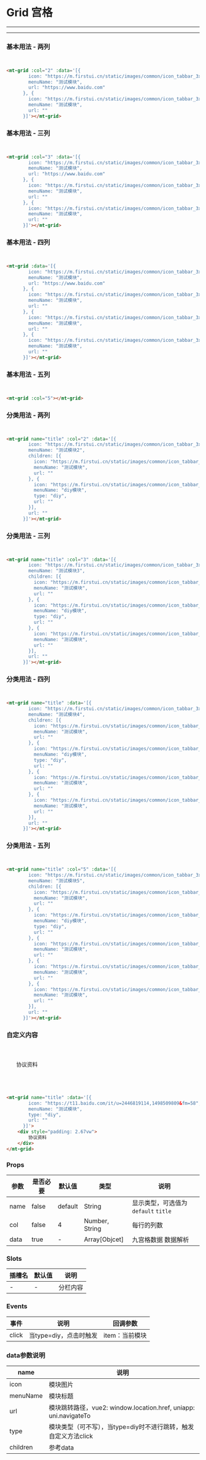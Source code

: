 # Grid 宫格

***
***

### 基本用法 - 两列

<div style="margin: 30px 0">
<mt-grid :col="2" :data='[{
        icon: "https://m.firstui.cn/static/images/common/icon_tabbar_3x.png",
        menuName: "测试模块",
        url: "https://www.baidu.com"
      }, {
        icon: "https://m.firstui.cn/static/images/common/icon_tabbar_3x.png",
        menuName: "测试模块",
        url: ""
      }]'></mt-grid>
</div>

```html

<mt-grid :col="2" :data='[{
        icon: "https://m.firstui.cn/static/images/common/icon_tabbar_3x.png",
        menuName: "测试模块",
        url: "https://www.baidu.com"
      }, {
        icon: "https://m.firstui.cn/static/images/common/icon_tabbar_3x.png",
        menuName: "测试模块",
        url: ""
      }]'></mt-grid>
```

### 基本用法 - 三列

<div style="margin: 30px 0">
<mt-grid :col="3" :data='[{
        icon: "https://m.firstui.cn/static/images/common/icon_tabbar_3x.png",
        menuName: "测试模块",
        url: "https://www.baidu.com"
      }, {
        icon: "https://m.firstui.cn/static/images/common/icon_tabbar_3x.png",
        menuName: "测试模块",
        url: ""
      }, {
        icon: "https://m.firstui.cn/static/images/common/icon_tabbar_3x.png",
        menuName: "测试模块",
        url: ""
      }]'></mt-grid>
</div>

```html

<mt-grid :col="3" :data='[{
        icon: "https://m.firstui.cn/static/images/common/icon_tabbar_3x.png",
        menuName: "测试模块",
        url: "https://www.baidu.com"
      }, {
        icon: "https://m.firstui.cn/static/images/common/icon_tabbar_3x.png",
        menuName: "测试模块",
        url: ""
      }, {
        icon: "https://m.firstui.cn/static/images/common/icon_tabbar_3x.png",
        menuName: "测试模块",
        url: ""
      }]'></mt-grid>
```

### 基本用法 - 四列

<div style="margin: 30px 0">
<mt-grid :data='[{
        icon: "https://m.firstui.cn/static/images/common/icon_tabbar_3x.png",
        menuName: "测试模块",
        url: "https://www.baidu.com"
      }, {
        icon: "https://m.firstui.cn/static/images/common/icon_tabbar_3x.png",
        menuName: "测试模块",
        url: ""
      }, {
        icon: "https://m.firstui.cn/static/images/common/icon_tabbar_3x.png",
        menuName: "测试模块",
        url: ""
      }, {
        icon: "https://m.firstui.cn/static/images/common/icon_tabbar_3x.png",
        menuName: "测试模块",
        url: ""
      }]'></mt-grid>
</div>

```html

<mt-grid :data='[{
        icon: "https://m.firstui.cn/static/images/common/icon_tabbar_3x.png",
        menuName: "测试模块",
        url: "https://www.baidu.com"
      }, {
        icon: "https://m.firstui.cn/static/images/common/icon_tabbar_3x.png",
        menuName: "测试模块",
        url: ""
      }, {
        icon: "https://m.firstui.cn/static/images/common/icon_tabbar_3x.png",
        menuName: "测试模块",
        url: ""
      }, {
        icon: "https://m.firstui.cn/static/images/common/icon_tabbar_3x.png",
        menuName: "测试模块",
        url: ""
      }]'></mt-grid>
```

### 基本用法 - 五列

<div style="margin: 30px 0">
<mt-grid :col="5"></mt-grid>
</div>

```html

<mt-grid :col="5"></mt-grid>
```

### 分类用法 - 两列

<div style="margin: 30px 0">
<mt-grid name="title" :col="2" :data='[{
        icon: "https://m.firstui.cn/static/images/common/icon_tabbar_3x.png",
        menuName: "测试模块2",
        children: [{
          icon: "https://m.firstui.cn/static/images/common/icon_tabbar_3x.png",
          menuName: "测试模块",
          url: ""
        }, {
          icon: "https://m.firstui.cn/static/images/common/icon_tabbar_3x.png",
          menuName: "diy模块",
          type: "diy",
          url: ""
        }],
        url: ""
      }]'></mt-grid>
</div>

```html

<mt-grid name="title" :col="2" :data='[{
        icon: "https://m.firstui.cn/static/images/common/icon_tabbar_3x.png",
        menuName: "测试模块2",
        children: [{
          icon: "https://m.firstui.cn/static/images/common/icon_tabbar_3x.png",
          menuName: "测试模块",
          url: ""
        }, {
          icon: "https://m.firstui.cn/static/images/common/icon_tabbar_3x.png",
          menuName: "diy模块",
          type: "diy",
          url: ""
        }],
        url: ""
      }]'></mt-grid>
```

### 分类用法 - 三列

<div style="margin: 30px 0">
<mt-grid name="title" :col="3" :data='[{
        icon: "https://m.firstui.cn/static/images/common/icon_tabbar_3x.png",
        menuName: "测试模块3",
        children: [{
          icon: "https://m.firstui.cn/static/images/common/icon_tabbar_3x.png",
          menuName: "测试模块",
          url: ""
        }, {
          icon: "https://m.firstui.cn/static/images/common/icon_tabbar_3x.png",
          menuName: "diy模块",
          type: "diy",
          url: ""
        }, {
          icon: "https://m.firstui.cn/static/images/common/icon_tabbar_3x.png",
          menuName: "测试模块",
          url: ""
        }],
        url: ""
      }]'></mt-grid>
</div>

```html

<mt-grid name="title" :col="3" :data='[{
        icon: "https://m.firstui.cn/static/images/common/icon_tabbar_3x.png",
        menuName: "测试模块3",
        children: [{
          icon: "https://m.firstui.cn/static/images/common/icon_tabbar_3x.png",
          menuName: "测试模块",
          url: ""
        }, {
          icon: "https://m.firstui.cn/static/images/common/icon_tabbar_3x.png",
          menuName: "diy模块",
          type: "diy",
          url: ""
        }, {
          icon: "https://m.firstui.cn/static/images/common/icon_tabbar_3x.png",
          menuName: "测试模块",
          url: ""
        }],
        url: ""
      }]'></mt-grid>
```

### 分类用法 - 四列

<div style="margin: 30px 0">
<mt-grid name="title" :data='[{
        icon: "https://m.firstui.cn/static/images/common/icon_tabbar_3x.png",
        menuName: "测试模块4",
        children: [{
          icon: "https://m.firstui.cn/static/images/common/icon_tabbar_3x.png",
          menuName: "测试模块",
          url: ""
        }, {
          icon: "https://m.firstui.cn/static/images/common/icon_tabbar_3x.png",
          menuName: "diy模块",
          type: "diy",
          url: ""
        }, {
          icon: "https://m.firstui.cn/static/images/common/icon_tabbar_3x.png",
          menuName: "测试模块",
          url: ""
        }, {
          icon: "https://m.firstui.cn/static/images/common/icon_tabbar_3x.png",
          menuName: "测试模块",
          url: ""
        }],
        url: ""
      }]'></mt-grid>
</div>

```html

<mt-grid name="title" :data='[{
        icon: "https://m.firstui.cn/static/images/common/icon_tabbar_3x.png",
        menuName: "测试模块4",
        children: [{
          icon: "https://m.firstui.cn/static/images/common/icon_tabbar_3x.png",
          menuName: "测试模块",
          url: ""
        }, {
          icon: "https://m.firstui.cn/static/images/common/icon_tabbar_3x.png",
          menuName: "diy模块",
          type: "diy",
          url: ""
        }, {
          icon: "https://m.firstui.cn/static/images/common/icon_tabbar_3x.png",
          menuName: "测试模块",
          url: ""
        }, {
          icon: "https://m.firstui.cn/static/images/common/icon_tabbar_3x.png",
          menuName: "测试模块",
          url: ""
        }],
        url: ""
      }]'></mt-grid>
```

### 分类用法 - 五列

<div style="margin: 30px 0">
<mt-grid name="title" :col="5" :data='[{
        icon: "https://m.firstui.cn/static/images/common/icon_tabbar_3x.png",
        menuName: "测试模块5",
        children: [{
          icon: "https://m.firstui.cn/static/images/common/icon_tabbar_3x.png",
          menuName: "测试模块",
          url: ""
        }, {
          icon: "https://m.firstui.cn/static/images/common/icon_tabbar_3x.png",
          menuName: "diy模块",
          type: "diy",
          url: ""
        }, {
          icon: "https://m.firstui.cn/static/images/common/icon_tabbar_3x.png",
          menuName: "测试模块",
          url: ""
        }, {
          icon: "https://m.firstui.cn/static/images/common/icon_tabbar_3x.png",
          menuName: "测试模块",
          url: ""
        }, {
          icon: "https://m.firstui.cn/static/images/common/icon_tabbar_3x.png",
          menuName: "测试模块",
          url: ""
        }],
        url: ""
      }]'></mt-grid>
</div>

```html

<mt-grid name="title" :col="5" :data='[{
        icon: "https://m.firstui.cn/static/images/common/icon_tabbar_3x.png",
        menuName: "测试模块5",
        children: [{
          icon: "https://m.firstui.cn/static/images/common/icon_tabbar_3x.png",
          menuName: "测试模块",
          url: ""
        }, {
          icon: "https://m.firstui.cn/static/images/common/icon_tabbar_3x.png",
          menuName: "diy模块",
          type: "diy",
          url: ""
        }, {
          icon: "https://m.firstui.cn/static/images/common/icon_tabbar_3x.png",
          menuName: "测试模块",
          url: ""
        }, {
          icon: "https://m.firstui.cn/static/images/common/icon_tabbar_3x.png",
          menuName: "测试模块",
          url: ""
        }, {
          icon: "https://m.firstui.cn/static/images/common/icon_tabbar_3x.png",
          menuName: "测试模块",
          url: ""
        }],
        url: ""
      }]'></mt-grid>
```

### 自定义内容

<div style="margin: 30px 0">
<mt-grid name="title" :data='[{
        icon: "https://t11.baidu.com/it/u=2446819114,1498509809&fm=58",
        menuName: "测试模块",
        type: "diy",
        url: ""
      }]'>
      <div style="padding: 2.67vw">
        协议资料
      </div>
    </mt-grid>
</div>

```html

<mt-grid name="title" :data='[{
        icon: "https://t11.baidu.com/it/u=2446819114,1498509809&fm=58",
        menuName: "测试模块",
        type: "diy",
        url: ""
      }]'>
    <div style="padding: 2.67vw">
        协议资料
    </div>
</mt-grid>
```

### Props

| 参数    | 是否必要          | 默认值      | 类型             | 说明               |
|-------|---------------|----------|----------------|------------------|
| name     | false         | default  | String         |显示类型，可选值为 `default` `title` |
| col      | false| 4    | Number, String |    每行的列数|
| data     |true|-| Array[Objcet]  |九宫格数据 数据解析|

### Slots

|插槽名     |    默认值     |    说明     |
|----------|--------------|---------|
|-    |-    |分栏内容|

### Events

| 事件    |说明|回调参数 |
|-------|-------|-------|
| click |当type=diy，点击时触发 |item：当前模块 |

### data参数说明

| name                                       | 说明                                          |
|--------------------------------------------|---------------------------------------------|
| icon                                       | 模块图片                                        |
| menuName                                   | 模块标题                                        |
| url                                        | 模块跳转路径，vue2: window.location.href, uniapp: uni.navigateTo |
| type| 模块类型（可不写），当type=diy时不进行跳转，触发自定义方法click      |
| children                                   | 参考data                                      |
